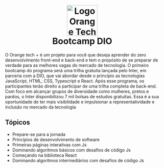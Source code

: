 <h1 align="center"><a href="https://web.dio.me/track/orange-tech/"><img src="https://hermes.digitalinnovation.one/tracks/59417914-c4ce-4bf8-b802-f1c1985a07fa.png" alt="Logo Orange Tech +" width="100"/></a> <br />Bootcamp DIO </h1>

<p>O Orange tech + é um projeto para você que deseja aprender do zero desenvolvimento front-end e back-end e tem o propósito de se preparar de verdade para as melhores vagas do mercado de tecnologia. O primeiro bootcamp do programa será uma trilha gratuita lançada pelo Inter, em parceria com a DIO, que vai abordar desde o princípio as tecnologias JavaScript, HTML, CSS, Typescript e React. Após esse programa, os participantes terão direito a participar de uma trilha completa de back-end. Com foco em alcançar grupos de diversidade como mulheres, pretos e pardos, o Inter disponibilizou 7 mil bolsas de estudos gratuitas. Essa é a sua oportunidade de ter mais visibilidade e impulsionar a representatividade e inclusão no mercado da tecnologia</p>

<h2>Tópicos</h2>
 <ul>
  <li>Prepare-se para a jornada</li>
  <li>Princípios de desenvolvimento de software</li>
  <li>Primeiras páginas interativas com Js</li>
  <li>Dominando algoritmos básicos com desafios de código Js</li>
  <li>Começando na biblioteca React</li>
  <li>Dominando algoritmos intermediários com desafios de código Js</li>
 </ul>
